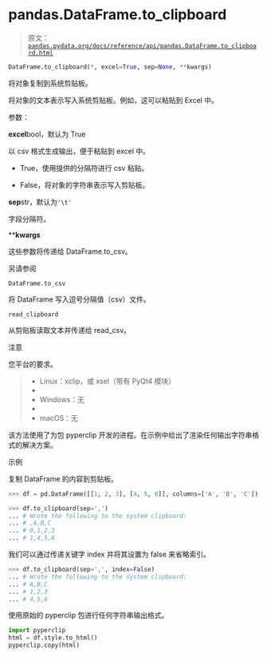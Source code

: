 # pandas.DataFrame.to_clipboard

> 原文：[`pandas.pydata.org/docs/reference/api/pandas.DataFrame.to_clipboard.html`](https://pandas.pydata.org/docs/reference/api/pandas.DataFrame.to_clipboard.html)

```py
DataFrame.to_clipboard(*, excel=True, sep=None, **kwargs)
```

将对象复制到系统剪贴板。

将对象的文本表示写入系统剪贴板。例如，这可以粘贴到 Excel 中。

参数：

**excel**bool，默认为 True

以 csv 格式生成输出，便于粘贴到 excel 中。

+   True，使用提供的分隔符进行 csv 粘贴。

+   False，将对象的字符串表示写入剪贴板。

**sep**str，默认为`'\t'`

字段分隔符。

****kwargs**

这些参数将传递给 DataFrame.to_csv。

另请参阅

`DataFrame.to_csv`

将 DataFrame 写入逗号分隔值（csv）文件。

`read_clipboard`

从剪贴板读取文本并传递给 read_csv。

注意

您平台的要求。

> +   Linux：xclip，或 xsel（带有 PyQt4 模块）
> +   
> +   Windows：无
> +   
> +   macOS：无

该方法使用了为包 pyperclip 开发的进程。在示例中给出了渲染任何输出字符串格式的解决方案。

示例

复制 DataFrame 的内容到剪贴板。

```py
>>> df = pd.DataFrame([[1, 2, 3], [4, 5, 6]], columns=['A', 'B', 'C']) 
```

```py
>>> df.to_clipboard(sep=',')  
... # Wrote the following to the system clipboard:
... # ,A,B,C
... # 0,1,2,3
... # 1,4,5,6 
```

我们可以通过传递关键字 index 并将其设置为 false 来省略索引。

```py
>>> df.to_clipboard(sep=',', index=False)  
... # Wrote the following to the system clipboard:
... # A,B,C
... # 1,2,3
... # 4,5,6 
```

使用原始的 pyperclip 包进行任何字符串输出格式。

```py
import pyperclip
html = df.style.to_html()
pyperclip.copy(html) 
```
